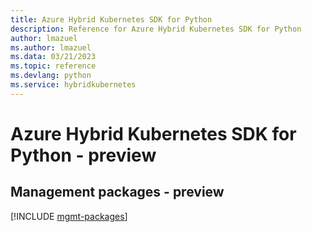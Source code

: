 ```yaml
---
title: Azure Hybrid Kubernetes SDK for Python
description: Reference for Azure Hybrid Kubernetes SDK for Python
author: lmazuel
ms.author: lmazuel
ms.data: 03/21/2023
ms.topic: reference
ms.devlang: python
ms.service: hybridkubernetes
---
```

# Azure Hybrid Kubernetes SDK for Python - preview

## Management packages - preview
[!INCLUDE [mgmt-packages](hybrid-kubernetes-mgmt-index.md)]